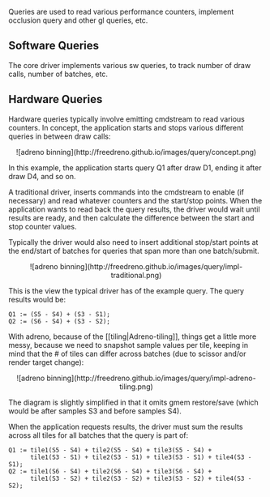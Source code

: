 Queries are used to read various performance counters, implement occlusion query and other gl queries, etc.

## Software Queries

The core driver implements various sw queries, to track number of draw calls, number of batches, etc.

## Hardware Queries

Hardware queries typically involve emitting cmdstream to read various counters.  In concept, the application starts and stops various different queries in between draw calls:

<center>
![adreno binning](http://freedreno.github.io/images/query/concept.png)
</center>

In this example, the application starts query Q1 after draw D1, ending it after draw D4, and so on.

A traditional driver, inserts commands into the cmdstream to enable (if necessary) and read whatever counters and the start/stop points.  When the application wants to read back the query results, the driver would wait until results are ready, and then calculate the difference between the start and stop counter values.

Typically the driver would also need to insert additional stop/start points at the end/start of batches for queries that span more than one batch/submit.

<center>
![adreno binning](http://freedreno.github.io/images/query/impl-traditional.png)
</center>

This is the view the typical driver has of the example query.  The query results would be:

    Q1 := (S5 - S4) + (S3 - S1);
    Q2 := (S6 - S4) + (S3 - S2);

With adreno, because of the [[tiling|Adreno-tiling]], things get a little more messy, because we need to snapshot sample values per tile, keeping in mind that the # of tiles can differ across batches (due to scissor and/or render target change):

<center>
![adreno binning](http://freedreno.github.io/images/query/impl-adreno-tiling.png)
</center>

The diagram is slightly simplified in that it omits gmem restore/save (which would be after samples S3 and before samples S4).

When the application requests results, the driver must sum the results across all tiles for all batches that the query is part of:

    Q1 := tile1(S5 - S4) + tile2(S5 - S4) + tile3(S5 - S4) +
          tile1(S3 - S1) + tile2(S3 - S1) + tile3(S3 - S1) + tile4(S3 - S1);
    Q2 := tile1(S6 - S4) + tile2(S6 - S4) + tile3(S6 - S4) + 
          tile1(S3 - S2) + tile2(S3 - S2) + tile3(S3 - S2) + tile4(S3 - S2);
